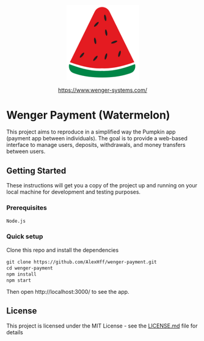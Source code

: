 <p align="center">
  <a href="https://github.com/AlexHff/wenger-payment">
    <img src="src/assets/logo.png" width="190px" />
  </a>
</p>

<p align="center">
  <a href="https://www.wenger-systems.com/">https://www.wenger-systems.com/</a>
</p>

# Wenger Payment (Watermelon)

This project aims to reproduce in a simplified way the Pumpkin app (payment app between individuals). The goal is to provide a web-based interface to manage users, deposits, withdrawals, and money transfers between users.

## Getting Started

These instructions will get you a copy of the project up and running on your local machine for development and testing purposes.

### Prerequisites

```
Node.js
```

### Quick setup

Clone this repo and install the dependencies

```
git clone https://github.com/AlexHff/wenger-payment.git
cd wenger-payment
npm install
npm start
```
Then open http://localhost:3000/ to see the app.

## License

This project is licensed under the MIT License - see the [LICENSE.md](LICENSE.md) file for details

